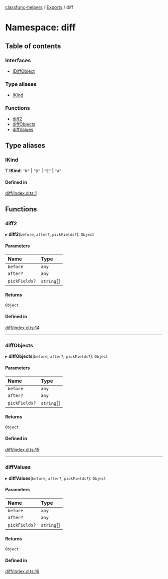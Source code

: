 [classfunc-helpers](../README.md) / [Exports](../modules.md) / diff

# Namespace: diff

## Table of contents

### Interfaces

- [IDiffObject](../interfaces/diff.IDiffObject.md)

### Type aliases

- [IKind](diff.md#ikind)

### Functions

- [diff2](diff.md#diff2)
- [diffObjects](diff.md#diffobjects)
- [diffValues](diff.md#diffvalues)

## Type aliases

### IKind

Ƭ **IKind**: ``"N"`` \| ``"D"`` \| ``"E"`` \| ``"A"``

#### Defined in

[diff/index.d.ts:1](https://github.com/ClassFunc/classfunc-helpers/blob/e6e921a/diff/index.d.ts#L1)

## Functions

### diff2

▸ **diff2**(`before`, `after?`, `pickFields?`): `Object`

#### Parameters

| Name | Type |
| :------ | :------ |
| `before` | `any` |
| `after?` | `any` |
| `pickFields?` | `string`[] |

#### Returns

`Object`

#### Defined in

[diff/index.d.ts:14](https://github.com/ClassFunc/classfunc-helpers/blob/e6e921a/diff/index.d.ts#L14)

___

### diffObjects

▸ **diffObjects**(`before`, `after?`, `pickFields?`): `Object`

#### Parameters

| Name | Type |
| :------ | :------ |
| `before` | `any` |
| `after?` | `any` |
| `pickFields?` | `string`[] |

#### Returns

`Object`

#### Defined in

[diff/index.d.ts:15](https://github.com/ClassFunc/classfunc-helpers/blob/e6e921a/diff/index.d.ts#L15)

___

### diffValues

▸ **diffValues**(`before`, `after?`, `pickFields?`): `Object`

#### Parameters

| Name | Type |
| :------ | :------ |
| `before` | `any` |
| `after?` | `any` |
| `pickFields?` | `string`[] |

#### Returns

`Object`

#### Defined in

[diff/index.d.ts:16](https://github.com/ClassFunc/classfunc-helpers/blob/e6e921a/diff/index.d.ts#L16)

